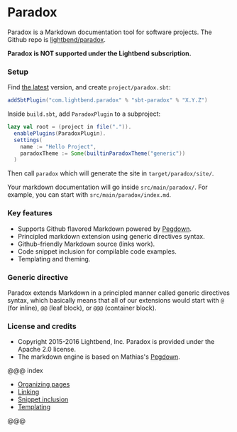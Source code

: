 Paradox
=======

Paradox is a Markdown documentation tool for software projects.
The Github repo is [lightbend/paradox][repo].

**Paradox is NOT supported under the Lightbend subscription.**

### Setup

Find [the latest](https://github.com/lightbend/paradox/releases) version, and create `project/paradox.sbt`:

```scala
addSbtPlugin("com.lightbend.paradox" % "sbt-paradox" % "X.Y.Z")
```

Inside `build.sbt`, add `ParadoxPlugin` to a subproject:

```scala
lazy val root = (project in file(".")).
  enablePlugins(ParadoxPlugin).
  settings(
    name := "Hello Project",
    paradoxTheme := Some(builtinParadoxTheme("generic"))
  )
```

Then call `paradox` which will generate the site in `target/paradox/site/`.

Your markdown documentation will go inside `src/main/paradox/`. For example, you can start with `src/main/paradox/index.md`.

### Key features

- Supports Github flavored Markdown powered by [Pegdown][].
- Principled markdown extension using generic directives syntax.
- Github-friendly Markdown source (links work).
- Code snippet inclusion for compilable code examples.
- Templating and theming.

### Generic directive

Paradox extends Markdown in a principled manner called generic directives syntax,
which basically means that all of our extensions would start with `@` (for inline), `@@` (leaf block), or `@@@` (container block).

### License and credits

- Copyright 2015-2016 Lightbend, Inc. Paradox is provided under the Apache 2.0 license.
- The markdown engine is based on Mathias's [Pegdown][].

@@@ index

* [Organizing pages](features/organizing-pages.md)
* [Linking](features/linking.md)
* [Snippet inclusion](features/snippet-inclusion.md)
* [Templating](features/templating.md)

@@@

  [Pegdown]: https://github.com/sirthias/pegdown/
  [repo]: https://github.com/lightbend/paradox
